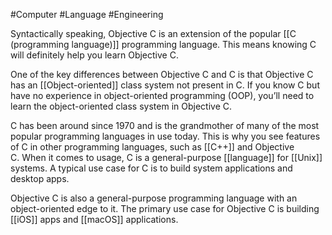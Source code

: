 #Computer #Language #Engineering 

Syntactically speaking, Objective C is an extension of the popular [[C (programming language)]] programming language. This means knowing C will definitely help you learn Objective C.

One of the key differences between Objective C and C is that Objective C has an [[Object-oriented]] class system not present in C. If you know C but have no experience in object-oriented programming (OOP), you’ll need to learn the object-oriented class system in Objective C.

C has been around since 1970 and is the grandmother of many of the most popular programming languages in use today. This is why you see features of C in other programming languages, such as [[C++]] and Objective C. When it comes to usage, C is a general-purpose [[language]] for [[Unix]] systems. A typical use case for C is to build system applications and desktop apps.

Objective C is also a general-purpose programming language with an object-oriented edge to it. The primary use case for Objective C is building [[iOS]] apps and [[macOS]] applications.